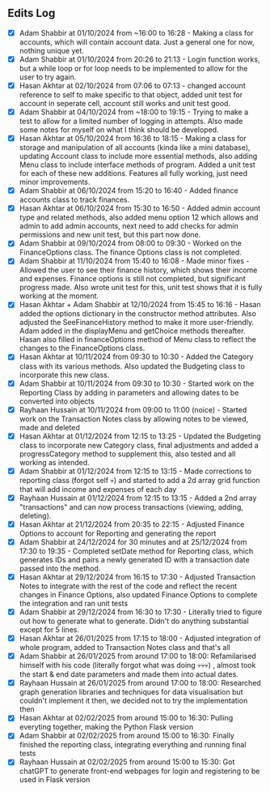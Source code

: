 ## Edits Log

- [x] Adam Shabbir at 01/10/2024 from ~16:00 to 16:28 - Making a class for accounts, which will contain account data. Just a general one for now, nothing unique yet.
- [x] Adam Shabbir at 01/10/2024 from 20:26 to 21:13 - Login function works, but a while loop or for loop needs to be implemented to allow for the user to try again.
- [x] Hasan Akhtar at 02/10/2024 from 07:06 to 07:13 - changed account reference to self to make specific to that object, added unit test for account in seperate cell, account still works and unit test good.
- [x] Adam Shabbir at 04/10/2024 from ~18:00 to 19:15 - Trying to make a test to allow for a limited number of logging in attempts. Also made some notes for myself on what I think should be developed.
- [x] Hasan Akhtar at 05/10/2024 from 16:36 to 18:15 - Making a class for storage and manipulation of all accounts (kinda like a mini database), updating Account class to include more essential methods, also adding Menu class to include interface methods of program. Added a unit test for each of these new additions. Features all fully working, just need minor improvements.
- [x] Adam Shabbir at 06/10/2024 from 15:20 to 16:40 - Added finance accounts class to track finances.
- [x] Hasan Akhtar at 06/10/2024 from 15:30 to 16:50 - Added admin account type and related methods, also added menu option 12 which allows and admin to add admin accounts, next need to add checks for admin permissions and new unit test, but this part now done.
- [x] Adam Shabbir at 09/10/2024 from 08:00 to 09:30 - Worked on the FinanceOptions class. The finance Options class is not completed.
- [x] Adam Shabbir at 11/10/2024 from 15:40 to 16:08 - Made minor fixes - Allowed the user to see their finance history, which shows their income and expenses. Finance options is still not completed, but significant progress made. Also wrote unit test for this, unit test shows that it is fully working at the moment.
- [x] Hasan Akhtar + Adam Shabbir at 12/10/2024 from 15:45 to 16:16 - Hasan added the options dictionary in the constructor method attributes. Also adjusted the SeeFinanceHistory method to make it more user-friendly. Adam added in the displayMenu and getChoice methods thereafter. Hasan also filled in financeOptions method of Menu class to reflect the changes to the FinanceOptions class.
- [x] Hasan Akhtar at 10/11/2024 from 09:30 to 10:30 - Added the Category class with its various methods. Also updated the Budgeting class to incorporate this new class.
- [x] Adam Shabbir at 10/11/2024 from 09:30 to 10:30 - Started work on the Reporting Class by adding in parameters and allowing dates to be converted into objects
- [x] Rayhaan Hussain at 10/11/2024 from 09:00 to 11:00 (noice) - Started work on the Transaction Notes class by allowing notes to be viewed, made and deleted
- [x] Hasan Akhtar at 01/12/2024 from 12:15 to 13:25 - Updated the Budgeting class to incorporate new Category class, final adjustments and added a progressCategory method to supplement this, also tested and all working as intended.
- [x] Adam Shabbir at 01/12/2024 from 12:15 to 13:15 - Made corrections to reporting class (forgot self 💀) and started to add a 2d array grid function that will add income and expenses of each day
- [x] Rayhaan Hussain at 01/12/2024 from 12:15 to 13:15 - Added a 2nd array "transactions" and can now process transactions (viewing, adding, deleting).
- [x] Hasan Akhtar at 21/12/2024 from 20:35 to 22:15 - Adjusted Finance Options to account for Reporting and generating the report
- [x] Adam Shabbir at 24/12/2024 for 30 minutes and at 25/12/2024 from 17:30 to 19:35 - Completed setDate method for Reporting class, which generates IDs and pairs a newly generated ID with a transaction date passed into the method.
- [x] Hasan Akhtar at 29/12/2024 from 16:15 to 17:30 - Adjusted Transaction Notes to integrate with the rest of the code and reflect the recent changes in Finance Options, also updated Finance Options to complete the integration and ran unit tests
- [x] Adam Shabbir at 29/12/2024 from 16:30 to 17:30 - Literally tried to figure out how to generate what to generate. Didn't do anything substantial except for 5 lines.
- [x] Hasan Akhtar at 26/01/2025 from 17:15 to 18:00 - Adjusted integration of whole program, added to Transaction Notes class and that's all
- [x] Adam Shabbir at 26/01/2025 from around 17:00 to 18:00: Refamilarised himself with his code (literally forgot what  was doing 💀💀💀) , almost took the start & end date parameters and made them into actual dates.
- [x] Rayhaan Hussain at 26/01/2025 from around 17:00 to 18:00: Researched graph generation libraries and techniques for data visualisation but couldn't implement it then, we decided not to try the implementation then
- [x] Hasan Akhtar at 02/02/2025 from around 15:00 to 16:30: Pulling everyting together, making the Python Flask version 
- [x] Adam Shabbir at 02/02/2025 from around 15:00 to 16:30: Finally finished the reporting class, integrating everything and running final tests
- [x] Rayhaan Hussain at 02/02/2025 from around 15:00 to 15:30: Got chatGPT to generate front-end webpages for login and registering to be used in Flask version
